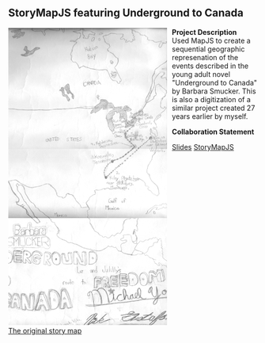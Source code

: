 <style type="text/css">
.portfolio-section { border:solid 2px #B5E853;border-radius:10px;padding:10px }
.portfolio-section header { background-color:#B5E853 }
.portfolio-section h2, .portfolio-section h3 { color:#1A1A1A;padding:5px 0 0 5px }

figure { float:left;margin:0 10px 10px 0; }
#map_img { height:600px; }
</style>

<section>
  <h2>StoryMapJS featuring Underground to Canada</h2>
  
  <figure>
  <a href="images/original_utc.png"><img id="map_img" src="images/original_utc.png" />
  <figcaption>The original story map</figcaption></a>
  </figure>
  
  <p><strong>Project Description</strong><br />
  Used MapJS to create a sequential geographic represenation of the events described in the young adult novel "Underground to Canada" by Barbara Smucker.  This is also a digitization of a similar project created 27 years earlier by myself.
  </p>
    
  <p><strong>Collaboration Statement</strong>    
  </p>
  
  <a href="https://brocku-my.sharepoint.com/personal/ng15fj_brocku_ca/_layouts/15/guestaccess.aspx?docid=0fbbb61338617493da7bc80063e958e03&authkey=AbQduR6YxP174-JkBwFUPMs">Slides</a>
  <a href="https://uploads.knightlab.com/storymapjs/d2b3daec4e5d99924036da6e3be830fa/undergroundtocanada/">StoryMapJS</a>
</section>
